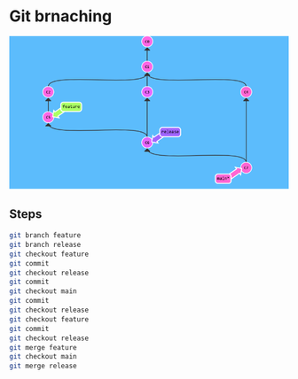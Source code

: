 # Git brnaching

![GitTree](git-tree.png)

## Steps

```bash
git branch feature
git branch release
git checkout feature
git commit
git checkout release
git commit
git checkout main
git commit
git checkout release
git checkout feature
git commit
git checkout release
git merge feature
git checkout main
git merge release
```
